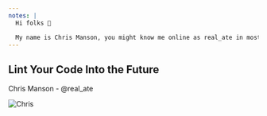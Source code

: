 ```yaml
---
notes: |
  Hi folks 👋

  My name is Chris Manson, you might know me online as real_ate in most places SLIDE
---
```


## Lint Your Code Into the Future <!-- .element style="position: initial; width: 50%" -->

<div>Chris Manson - @real_ate</div> <!-- .element style="text-align: left" -->

![Chris](/images/chris.webp) <!-- .element style="height: 320px; position: absolute; right: 0; top: 200px;" -->
